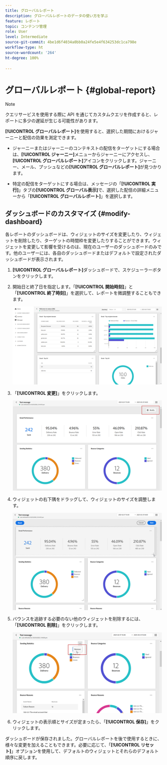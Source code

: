 ```yaml
---
title: グローバルレポート
description: グローバルレポートのデータの使い方を学ぶ
feature: レポート
topic: コンテンツ管理
role: User
level: Intermediate
source-git-commit: 4be1d6f4034a0bb0a24fe5e4f634253dc1ca798e
workflow-type: ht
source-wordcount: '264'
ht-degree: 100%

---
```


# グローバルレポート {#global-report}

>[!NOTE]
>
> クエリサービスを使用する際に API を通じてカスタムクエリを作成すると、レポートに多少の遅延が生じる可能性があります。

**[!UICONTROL グローバルレポート]**&#x200B;を使用すると、選択した期間におけるジャーニーと配信の効果を測定できます。

* ジャーニーまたはジャーニーのコンテキストの配信をターゲットにする場合は、**[!UICONTROL ジャーニー]**&#x200B;メニューからジャーニーにアクセスし、**[!UICONTROL グローバルレポート]**&#x200B;アイコンをクリックします。ジャーニー、メール、プッシュなどの&#x200B;**[!UICONTROL グローバルレポート]**&#x200B;が見つかります。

* 特定の配信をターゲットにする場合は、メッセージの「**[!UICONTROL 実行]**」タブの&#x200B;**[!UICONTROL グローバル表示]**&#x200B;で、選択した配信の詳細メニューから「**[!UICONTROL グローバルレポート]**」を選択します。

## ダッシュボードのカスタマイズ {#modify-dashboard}

各レポートのダッシュボードは、ウィジェットのサイズを変更したり、ウィジェットを削除したり、ターゲットの時間枠を変更したりすることができます。ウィジェットを変更して影響を受けるのは、現在のユーザーのダッシュボードのみです。他のユーザーには、各自のダッシュボードまたはデフォルトで設定されたダッシュボードが表示されます。

1. **[!UICONTROL グローバルレポート]**&#x200B;ダッシュボードで、スケジューラーボタンをクリックします。

1. 開始日と終了日を指定します。「**[!UICONTROL 開始時刻]**」と「**[!UICONTROL 終了時刻]**」を選択して、レポートを微調整することもできます。

   ![](../assets/global_report_6.png)

1. 「**[!UICONTROL 変更]**」をクリックします。

   ![](../assets/global_report_8.png)

1. ウィジェットの右下隅をドラッグして、ウィジェットのサイズを調整します。

   ![](../assets/global_report_9.png)

1. バウンスを追跡する必要のない他のウィジェットを削除するには、「**[!UICONTROL 削除]**」をクリックします。

   ![](../assets/global_report_10.png)

1. ウィジェットの表示順とサイズが定まったら、「**[!UICONTROL 保存]**」をクリックします。

ダッシュボードが保存されました。グローバルレポートを後で使用するときに、様々な変更を加えることもできます。必要に応じて、「**[!UICONTROL リセット]**」オプションを使用して、デフォルトのウィジェットとそれらのデフォルト順序に戻します。
